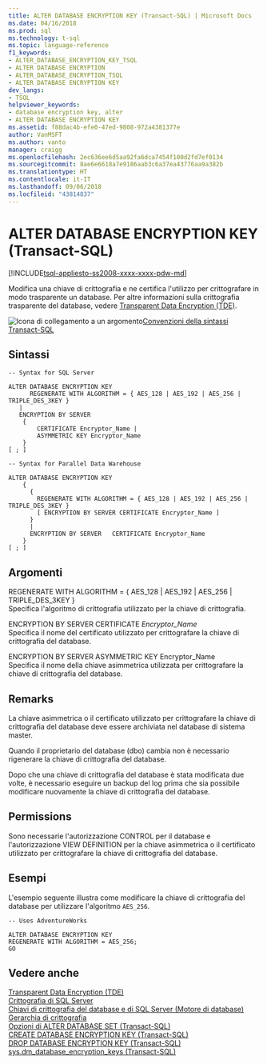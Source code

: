 ```yaml
---
title: ALTER DATABASE ENCRYPTION KEY (Transact-SQL) | Microsoft Docs
ms.date: 04/16/2018
ms.prod: sql
ms.technology: t-sql
ms.topic: language-reference
f1_keywords:
- ALTER_DATABASE_ENCRYPTION_KEY_TSQL
- ALTER DATABASE ENCRYPTION
- ALTER_DATABASE_ENCRYPTION_TSQL
- ALTER DATABASE ENCRYPTION KEY
dev_langs:
- TSQL
helpviewer_keywords:
- database encryption key, alter
- ALTER DATABASE ENCRYPTION KEY
ms.assetid: f88dac4b-efe0-47ed-9808-972a4381377e
author: VanMSFT
ms.author: vanto
manager: craigg
ms.openlocfilehash: 2ec636ee6d5aa92fa6dca7454f100d2fd7ef0134
ms.sourcegitcommit: 8ae6e6618a7e9186aab3c6a37ea43776aa9a382b
ms.translationtype: HT
ms.contentlocale: it-IT
ms.lasthandoff: 09/06/2018
ms.locfileid: "43814837"
---
```

# <a name="alter-database-encryption-key-transact-sql"></a>ALTER DATABASE ENCRYPTION KEY (Transact-SQL)
[!INCLUDE[tsql-appliesto-ss2008-xxxx-xxxx-pdw-md](../../includes/tsql-appliesto-ss2008-xxxx-xxxx-pdw-md.md)]

  Modifica una chiave di crittografia e ne certifica l'utilizzo per crittografare in modo trasparente un database. Per altre informazioni sulla crittografia trasparente del database, vedere [Transparent Data Encryption &#40;TDE&#41;](../../relational-databases/security/encryption/transparent-data-encryption.md).  
  
 ![Icona di collegamento a un argomento](../../database-engine/configure-windows/media/topic-link.gif "Icona di collegamento a un argomento")[Convenzioni della sintassi Transact-SQL](../../t-sql/language-elements/transact-sql-syntax-conventions-transact-sql.md)  
  
## <a name="syntax"></a>Sintassi  
  
```  
-- Syntax for SQL Server  
  
ALTER DATABASE ENCRYPTION KEY  
      REGENERATE WITH ALGORITHM = { AES_128 | AES_192 | AES_256 | TRIPLE_DES_3KEY }  
   |  
   ENCRYPTION BY SERVER   
    {  
        CERTIFICATE Encryptor_Name |  
        ASYMMETRIC KEY Encryptor_Name  
    }  
[ ; ]  
```  
  
```  
-- Syntax for Parallel Data Warehouse  
  
ALTER DATABASE ENCRYPTION KEY  
    {  
      {  
        REGENERATE WITH ALGORITHM = { AES_128 | AES_192 | AES_256 | TRIPLE_DES_3KEY }  
        [ ENCRYPTION BY SERVER CERTIFICATE Encryptor_Name ]  
      }  
      |  
      ENCRYPTION BY SERVER   CERTIFICATE Encryptor_Name    
    }  
[ ; ]  
```  
  
## <a name="arguments"></a>Argomenti  
 REGENERATE WITH ALGORITHM = { AES_128 | AES_192 | AES_256 | TRIPLE_DES_3KEY }  
 Specifica l'algoritmo di crittografia utilizzato per la chiave di crittografia.  
  
 ENCRYPTION BY SERVER CERTIFICATE *Encryptor_Name*  
 Specifica il nome del certificato utilizzato per crittografare la chiave di crittografia del database.  
  
 ENCRYPTION BY SERVER ASYMMETRIC KEY Encryptor_Name  
 Specifica il nome della chiave asimmetrica utilizzata per crittografare la chiave di crittografia del database.  
  
## <a name="remarks"></a>Remarks  
 La chiave asimmetrica o il certificato utilizzato per crittografare la chiave di crittografia del database deve essere archiviata nel database di sistema master.  
  
 Quando il proprietario del database (dbo) cambia non è necessario rigenerare la chiave di crittografia del database.
  
 Dopo che una chiave di crittografia del database è stata modificata due volte, è necessario eseguire un backup del log prima che sia possibile modificare nuovamente la chiave di crittografia del database.  
  
## <a name="permissions"></a>Permissions  
 Sono necessarie l'autorizzazione CONTROL per il database e l'autorizzazione VIEW DEFINITION per la chiave asimmetrica o il certificato utilizzato per crittografare la chiave di crittografia del database.  
  
## <a name="examples"></a>Esempi  
 L'esempio seguente illustra come modificare la chiave di crittografia del database per utilizzare l'algoritmo `AES_256`.  
  
```  
-- Uses AdventureWorks  
  
ALTER DATABASE ENCRYPTION KEY  
REGENERATE WITH ALGORITHM = AES_256;  
GO  
```  
  
## <a name="see-also"></a>Vedere anche  
 [Transparent Data Encryption &#40;TDE&#41;](../../relational-databases/security/encryption/transparent-data-encryption.md)   
 [Crittografia di SQL Server](../../relational-databases/security/encryption/sql-server-encryption.md)   
 [Chiavi di crittografia del database e di SQL Server &#40;Motore di database&#41;](../../relational-databases/security/encryption/sql-server-and-database-encryption-keys-database-engine.md)   
 [Gerarchia di crittografia](../../relational-databases/security/encryption/encryption-hierarchy.md)   
 [Opzioni di ALTER DATABASE SET &#40;Transact-SQL&#41;](../../t-sql/statements/alter-database-transact-sql-set-options.md)   
 [CREATE DATABASE ENCRYPTION KEY &#40;Transact-SQL&#41;](../../t-sql/statements/create-database-encryption-key-transact-sql.md)   
 [DROP DATABASE ENCRYPTION KEY &#40;Transact-SQL&#41;](../../t-sql/statements/drop-database-encryption-key-transact-sql.md)   
 [sys.dm_database_encryption_keys &#40;Transact-SQL&#41;](../../relational-databases/system-dynamic-management-views/sys-dm-database-encryption-keys-transact-sql.md)  
  
  


